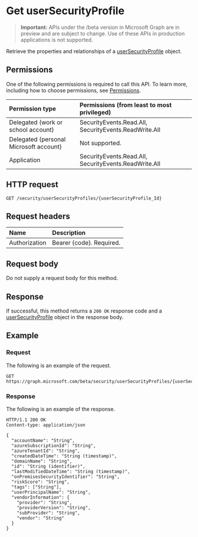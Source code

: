 # Get userSecurityProfile

 > **Important:** APIs under the /beta version in Microsoft Graph are in preview and are subject to change. Use of these APIs in production applications is not supported.

Retrieve the properties and relationships of a [userSecurityProfile](../resources/usersecurityprofile.md) object.

## Permissions

One of the following permissions is required to call this API. To learn more, including how to choose permissions, see [Permissions](../../../concepts/permissions_reference.md).

|Permission type      | Permissions (from least to most privileged)              |
|:--------------------|:---------------------------------------------------------|
|Delegated (work or school account) |  SecurityEvents.Read.All, SecurityEvents.ReadWrite.All  |
|Delegated (personal Microsoft account) | Not supported.  |
|Application | SecurityEvents.Read.All, SecurityEvents.ReadWrite.All |

## HTTP request

<!-- { "blockType": "ignored" } -->

```http
GET /security/userSecurityProfiles/{userSecurityProfile_Id}
```

## Request headers

| Name      |Description|
|:----------|:----------|
| Authorization  | Bearer {code}. Required.|

## Request body

Do not supply a request body for this method.

## Response

If successful, this method returns a `200 OK` response code and a [userSecurityProfile](../resources/usersecurityprofile.md) object in the response body.

## Example

### Request

The following is an example of the request.
<!-- {
  "blockType": "request",
  "name": "get_usersecurityprofile"
}-->

```http
GET https://graph.microsoft.com/beta/security/userSecurityProfiles/{userSecurityProfile_Id}
```

### Response

The following is an example of the response.
<!-- {
  "blockType": "response",
  "truncated": false,
  "@odata.type": "microsoft.graph.userSecurityProfile"
} -->

```http
HTTP/1.1 200 OK
Content-type: application/json

{
  "accountName": "String",
  "azureSubscriptionId": "String",
  "azureTenantId": "String",
  "createdDateTime": "String (timestamp)",
  "domainName": "String",
  "id": "String (identifier)",
  "lastModifiedDateTime": "String (timestamp)",
  "onPremisesSecurityIdentifier": "String",
  "riskScore": "String",
  "tags": ["String"],
  "userPrincipalName": "String",
  "vendorInformation": {
    "provider": "String",
    "providerVersion": "String",
    "subProvider": "String",
    "vendor": "String"
  }
}
```

<!-- uuid: 8fcb5dbc-d5aa-4681-8e31-b001d5168d79
2015-10-25 14:57:30 UTC -->
<!-- {
  "type": "#page.annotation",
  "description": "Get userSecurityProfile",
  "keywords": "",
  "section": "documentation",
  "tocPath": ""
}-->